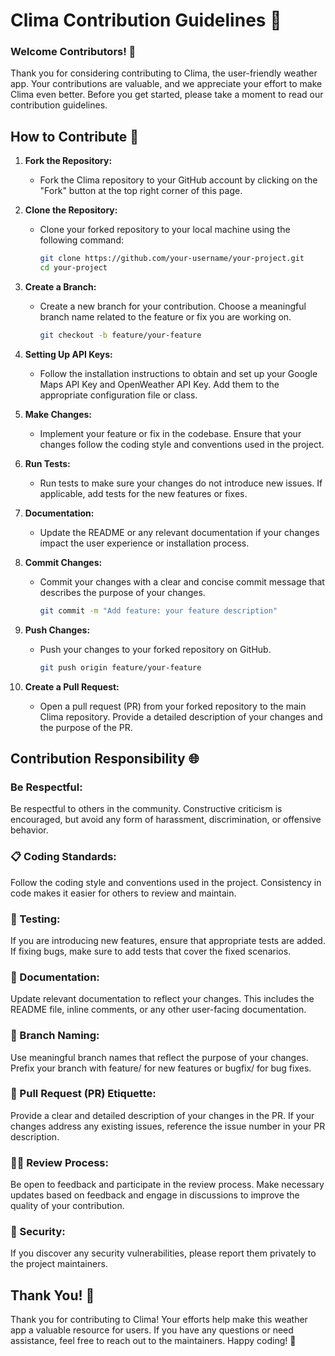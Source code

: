 # Clima Contribution Guidelines 🚀

### Welcome Contributors! 👋

Thank you for considering contributing to Clima, the user-friendly weather app. Your contributions are valuable, and we appreciate your effort to make Clima even better. Before you get started, please take a moment to read our contribution guidelines.

## How to Contribute 🤝

1. **Fork the Repository:**
   - Fork the Clima repository to your GitHub account by clicking on the "Fork" button at the top right corner of this page.

2. **Clone the Repository:**
   - Clone your forked repository to your local machine using the following command:
     ```bash
     git clone https://github.com/your-username/your-project.git
     cd your-project
     ```

3. **Create a Branch:**
   - Create a new branch for your contribution. Choose a meaningful branch name related to the feature or fix you are working on.
     ```bash
     git checkout -b feature/your-feature
     ```

4. **Setting Up API Keys:**
   - Follow the installation instructions to obtain and set up your Google Maps API Key and OpenWeather API Key. Add them to the appropriate configuration file or class.

5. **Make Changes:**
   - Implement your feature or fix in the codebase. Ensure that your changes follow the coding style and conventions used in the project.

6. **Run Tests:**
   - Run tests to make sure your changes do not introduce new issues. If applicable, add tests for the new features or fixes.

7. **Documentation:**
   - Update the README or any relevant documentation if your changes impact the user experience or installation process.

8. **Commit Changes:**
   - Commit your changes with a clear and concise commit message that describes the purpose of your changes.
     ```bash
     git commit -m "Add feature: your feature description"
     ```

9. **Push Changes:**
   - Push your changes to your forked repository on GitHub.
     ```bash
     git push origin feature/your-feature
     ```

10. **Create a Pull Request:**
    - Open a pull request (PR) from your forked repository to the main Clima repository. Provide a detailed description of your changes and the purpose of the PR.


## Contribution Responsibility 🌐

### Be Respectful:

Be respectful to others in the community. Constructive criticism is encouraged, but avoid any form of harassment, discrimination, or offensive behavior.

### 📋 Coding Standards:

Follow the coding style and conventions used in the project. Consistency in code makes it easier for others to review and maintain.

### 🧪 Testing:

If you are introducing new features, ensure that appropriate tests are added. If fixing bugs, make sure to add tests that cover the fixed scenarios.

### 📝 Documentation:

Update relevant documentation to reflect your changes. This includes the README file, inline comments, or any other user-facing documentation.

### 🌿 Branch Naming:

Use meaningful branch names that reflect the purpose of your changes. Prefix your branch with feature/ for new features or bugfix/ for bug fixes.

### 🔄 Pull Request (PR) Etiquette:

Provide a clear and detailed description of your changes in the PR. If your changes address any existing issues, reference the issue number in your PR description.

### 🕵️‍♂️ Review Process:

Be open to feedback and participate in the review process. Make necessary updates based on feedback and engage in discussions to improve the quality of your contribution.

### 🔐 Security:

If you discover any security vulnerabilities, please report them privately to the project maintainers.

## Thank You! 🌟

Thank you for contributing to Clima! Your efforts help make this weather app a valuable resource for users. If you have any questions or need assistance, feel free to reach out to the maintainers. Happy coding! 🚀